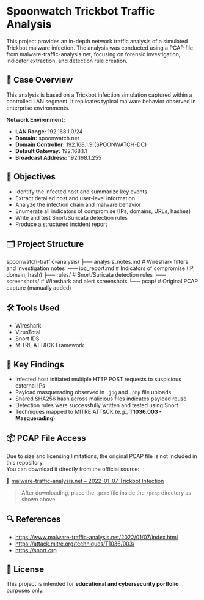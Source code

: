 # Spoonwatch Trickbot Traffic Analysis

This project provides an in-depth network traffic analysis of a simulated Trickbot malware infection. The analysis was conducted using a PCAP file from malware-traffic-analysis.net, focusing on forensic investigation, indicator extraction, and detection rule creation.


## 📁 Case Overview

This analysis is based on a Trickbot infection simulation captured within a controlled LAN segment. It replicates typical malware behavior observed in enterprise environments.

**Network Environment:**
- **LAN Range:** 192.168.1.0/24  
- **Domain:** spoonwatch.net  
- **Domain Controller:** 192.168.1.9 (SPOONWATCH-DC)  
- **Default Gateway:** 192.168.1.1  
- **Broadcast Address:** 192.168.1.255  


## 🎯 Objectives

- Identify the infected host and summarize key events
- Extract detailed host and user-level information
- Analyze the infection chain and malware behavior
- Enumerate all indicators of compromise (IPs, domains, URLs, hashes)
- Write and test Snort/Suricata detection rules
- Produce a structured incident report


## 🗂️ Project Structure

spoonwatch-traffic-analysis/
├── analysis_notes.md # Wireshark filters and investigation notes
├── ioc_report.md # Indicators of compromise (IP, domain, hash)
├── rules/ # Snort/Suricata detection rules
├── screenshots/ # Wireshark and alert screenshots
└── pcap/ # Original PCAP capture (manually added)


## 🛠️ Tools Used

- Wireshark  
- VirusTotal  
- Snort IDS  
- MITRE ATT&CK Framework  


## 🔑 Key Findings

- Infected host initiated multiple HTTP POST requests to suspicious external IPs
- Payload masquerading observed in `.jpg` and `.php` file uploads
- Shared SHA256 hash across malicious files indicates payload reuse
- Detection rules were successfully written and tested using Snort
- Techniques mapped to MITRE ATT&CK (e.g., **T1036.003 - Masquerading**)


## 📦 PCAP File Access

Due to size and licensing limitations, the original PCAP file is not included in this repository.  
You can download it directly from the official source:

🔗 [malware-traffic-analysis.net – 2022-01-07 Trickbot Infection](https://www.malware-traffic-analysis.net/2022/01/07/index.html)

> After downloading, place the `.pcap` file inside the `/pcap` directory as shown above.


## 🔍 References

- https://www.malware-traffic-analysis.net/2022/01/07/index.html  
- https://attack.mitre.org/techniques/T1036/003/  
- https://snort.org  


## 📘 License

This project is intended for **educational and cybersecurity portfolio** purposes only.
